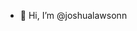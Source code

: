 - 👋 Hi, I’m @joshualawsonn

<!---
joshualawsonn/joshualawsonn is a ✨ special ✨ repository because its `README.md` (this file) appears on your GitHub profile.
You can click the Preview link to take a look at your changes.
--->
